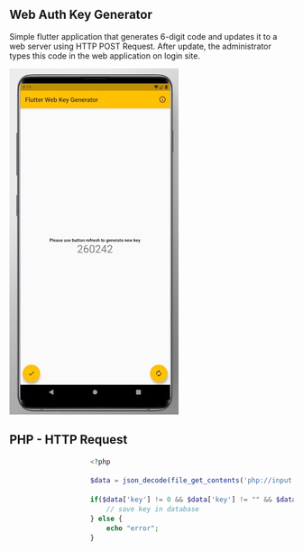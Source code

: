 ## Web Auth Key Generator

Simple flutter application that generates 6-digit code and updates it to a web server using HTTP POST Request.
After update, the administrator types this code in the web application on login site.

![Screenshot](https://raw.githubusercontent.com/diamond95/flutterKeyGenerator/master/1.jpg)




## PHP - HTTP Request


```php
                    <?php

                    $data = json_decode(file_get_contents('php://input'), true);

                    if($data['key'] != 0 && $data['key'] != "" && $data['key'] != "0") {
                        // save key in database
                    } else {
                        echo "error";
                    }

```